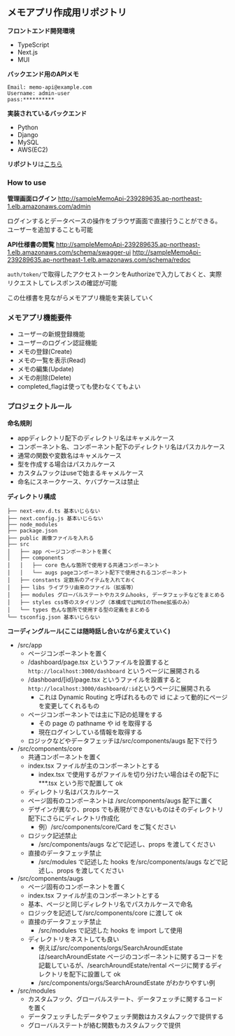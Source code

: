 ## メモアプリ作成用リポジトリ

**フロントエンド開発環境**

- TypeScript
- Next.js
- MUI

**バックエンド用のAPIメモ**

```
Email: memo-api@example.com
Username: admin-user
pass:**********
```

**実装されているバックエンド**

- Python
- Django
- MySQL
- AWS(EC2)

**リポジトリ**は[こちら](https://github.com/dende-h/sampleMemoApi)

### How to use

**管理画面ログイン**
http://sampleMemoApi-239289635.ap-northeast-1.elb.amazonaws.com/admin

ログインするとデータベースの操作をブラウザ画面で直接行うことができる。
ユーザーを追加することも可能

**API仕様書の閲覧**
http://sampleMemoApi-239289635.ap-northeast-1.elb.amazonaws.com/schema/swagger-ui
http://sampleMemoApi-239289635.ap-northeast-1.elb.amazonaws.com/schema/redoc

`auth/token/`で取得したアクセストークンをAuthorizeで入力しておくと、実際リクエストしてレスポンスの確認が可能

この仕様書を見ながらメモアプリ機能を実装していく

### メモアプリ機能要件

- ユーザーの新規登録機能
- ユーザーのログイン認証機能
- メモの登録(Create)
- メモの一覧を表示(Read)
- メモの編集(Update)
- メモの削除(Delete)
- completed_flagは使っても使わなくてもよい

### プロジェクトルール

**命名規則**

- appディレクトリ配下のディレクトリ名はキャメルケース
- コンポーネント名、コンポーネント配下のディレクトリ名はパスカルケース
- 通常の関数や変数名はキャメルケース
- 型を作成する場合はパスカルケース
- カスタムフックはuseで始まるキャメルケース
- 命名にスネークケース、ケバブケースは禁止

**ディレクトリ構成**

```tree
├── next-env.d.ts 基本いじらない
├── next.config.js 基本いじらない
├── node_modules
├── package.json
├── public 画像ファイルを入れる
├── src
│   ├── app ページコンポーネントを置く
│   ├── components
│   │   ├── core 色んな箇所で使用する共通コンポーネント
│   │   └── augs pageコンポーネント配下で使用されるコンポーネント
│   ├── constants 定数系のアイテムを入れておく
│   ├── libs ライブラリ由来のファイル（拡張等）
│   ├── modules グローバルステートやカスタムhooks, データフェッチなどをまとめる
│   ├── styles css等のスタイリング（本構成ではMUIのTheme拡張のみ）
│   └── types 色んな箇所で使用する型の定義をまとめる
└── tsconfig.json 基本いじらない
```

**コーディングルール(ここは随時話し合いながら変えていく)**

- /src/app
  - ページコンポーネントを置く
  - /dashboard/page.tsx というファイルを設置すると `http://localhost:3000/dashboard` というページに展開される
  - /dashboard/[id]/page.tsx というファイルを設置すると`http://localhost:3000/dashboard/:id`というページに展開される
    - これは Dynamic Routing と呼ばれるもので id によって動的にページを変更してくれるもの
  - ページコンポーネントでは主に下記の処理をする
    - その page の pathname や id を取得する
    - 現在ログインしている情報を取得する
  - ロジックなどやデータフェッチは/src/components/augs 配下で行う
- /src/components/core
  - 共通コンポーネントを置く
  - index.tsx ファイルが主のコンポーネントとする
    - index.tsx で使用するがファイルを切り分けたい場合はその配下に\*\*\*.tsx という形で配置して ok
  - ディレクトリ名はパスカルケース
  - ページ固有のコンポーネントは /src/components/augs 配下に置く
  - デザインが異なり、props でも表現ができないものはそのディレクトリ配下にさらにディレクトリ作成化
    - 例）/src/components/core/Card をご覧ください
  - ロジック記述禁止
    - /src/components/augs などで記述し、props を渡してください
  - 直接のデータフェッチ禁止
    - /src/modules で記述した hooks を/src/components/augs などで記述し、props を渡してください
- /src/components/augs
  - ページ固有のコンポーネントを置く
  - index.tsx ファイルが主のコンポーネントとする
  - 基本、ページと同じディレクトリ名でパスカルケースで命名
  - ロジックを記述して/src/components/core に渡して ok
  - 直接のデータフェッチ禁止
    - /src/modules で記述した hooks を import して使用
  - ディレクトリをネストしても良い
    - 例えば/src/components/orgs/SearchAroundEstate は/searchAroundEstate ページのコンポーネントに関するコードを記載しているが、/searchAroundEstate/rental ページに関するディレクトリを配下に設置して ok
    - /src/components/orgs/SearchAroundEstate がわかりやすい例
- /src/modules
  - カスタムフック、グローバルステート、データフェッチに関するコードを置く
  - データフェッチしたデータやフェッチ関数はカスタムフックで提供する
  - グローバルステートが絡む関数もカスタムフックで提供
